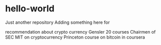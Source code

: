 # hello-world
Just another repository
Adding something here for

recommendation about crypto currency
Gensler 20 courses Chairmen of SEC MIT on cryptocurrency
Princeton course on bitcoin in coursera
